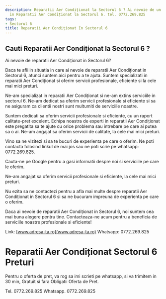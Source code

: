 ```yaml
---
description: Reparatii Aer Condiționat la Sectorul 6 ? Ai nevoie de un profesionist
  in Reparatii Aer Condiționat la Sectorul 6. tel. 0772.269.825
tags:
- Sectorul 6
title: Reparatii Aer Condiționat In Sectorul 6
---
```



## Cauti Reparatii Aer Condiționat la Sectorul 6 ?

Ai nevoie de reparatii Aer Condiționat in Sectorul 6? 

Daca te afli in situatia in care ai nevoie de reparatii Aer Condiționat in Sectorul 6, atunci suntem aici pentru a te ajuta. Suntem specializati in reparatii Aer Condiționat si oferim servicii profesionale, eficiente si la cele mai mici preturi.

Ne-am specializat in reparatii Aer Condiționat si ne-am extins serviciile in sectorul 6. Ne-am dedicat sa oferim servicii profesionale si eficiente si sa ne asiguram ca clientii nostri sunt multumiti de serviciile noastre.

Suntem dedicati sa oferim servicii profesionale si eficiente, cu un raport calitate-pret excelent. Echipa noastra de experti in reparatii Aer Condiționat este pregatita sa te ajute cu orice problema sau intrebare pe care ai putea sa o ai. Ne-am angajat sa oferim servicii de calitate, la cele mai mici preturi.

Vino sa ne vizitezi si sa te bucuri de experienta pe care o oferim. Ne poti contacta folosind linkul de mai jos sau ne poti scrie pe whatsapp: 0772.269.825. 

Cauta-ne pe Google pentru a gasi informatii despre noi si serviciile pe care le oferim. 

Ne-am angajat sa oferim servicii profesionale si eficiente, la cele mai mici preturi. 

Nu ezita sa ne contactezi pentru a afla mai multe despre reparatii Aer Condiționat in Sectorul 6 si sa ne bucuram impreuna de experienta pe care o oferim. 

Daca ai nevoie de reparatii Aer Condiționat in Sectorul 6, noi suntem cea mai buna alegere pentru tine. Contacteaza-ne acum pentru a beneficia de serviciile noastre profesionale si eficiente! 

Link: [www.adresa-ta.ro](www.adresa-ta.ro)
Whatsapp: 0772.269.825

# Reparatii Aer Condiționat Sectorul 6 Preturi
Pentru o oferta de pret, va rog sa imi scrieti pe whatsapp, si va trimitem in 30 min, Gratuit si fara Obligatii Oferta de Pret.

Tel. 0772.269.825
Whatsapp. 0772.269.825